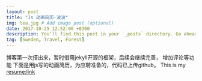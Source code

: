 ```yaml
---
layout: post
title: "Js 动画简历-波波"
img: tea.jpg # Add image post (optional)
date: 2017-10-25 12:52:00 +0300
description: You’ll find this post in your `_posts` directory. Go ahead and edit it and re-build the site to see your changes. # Add post description (optional)
tag: [Sweden, Travel, Forest]
---
```


博客第一次搭出来，暂时借用jekyll开源的框架，后续会继续完善，
增加评论等功能
下面是用js写的动画简历，为应聘准备的，代码已上传github。
This is my [resume:link](http://www.frenkiss.site/resume-master/intro.html)

